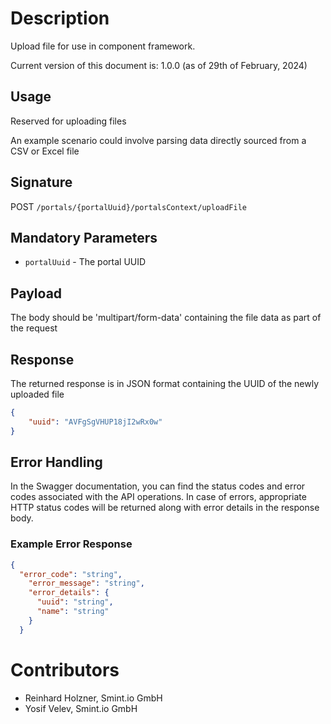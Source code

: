 Description
===========

Upload file for use in component framework.

Current version of this document is: 1.0.0 (as of 29th of February, 2024)

## Usage

Reserved for uploading files

An example scenario could involve parsing data directly sourced from a CSV or Excel file

## Signature

POST `/portals/{portalUuid}/portalsContext/uploadFile`

## Mandatory Parameters

- `portalUuid` - The portal UUID

## Payload

The body should be 'multipart/form-data' containing the file data as part of the request

## Response

The returned response is in JSON format containing the UUID of the newly uploaded file

```JSON
{
    "uuid": "AVFgSgVHUP18jI2wRx0w"
}
```

## Error Handling

In the Swagger documentation, you can find the status codes and error codes associated with the API operations. In case of errors, appropriate HTTP status codes will be returned along with error details in the response body.

### Example Error Response

```json
{
  "error_code": "string",
    "error_message": "string",
    "error_details": {
      "uuid": "string",
      "name": "string"
    }  
  }
```

Contributors
============

- Reinhard Holzner, Smint.io GmbH
- Yosif Velev, Smint.io GmbH
